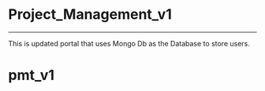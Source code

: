 # Project_Management_v1

************************
This is updated portal that uses Mongo Db as the Database to store users.
# pmt_v1
